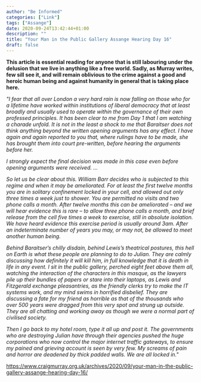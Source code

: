 ```yaml
---
author: "Be Informed"
categories: ["Link"]
tags: ["Assange"]
date: 2020-09-24T13:42:44+01:00
description: ""
title: "Your Man in the Public Gallery Assange Hearing Day 16"
draft: false
---
```


**This article is essential reading for anyone that is still labouring under the delusion that we live in anything like a free world. Sadly, as Murray writes, few sill see it, and will remain oblivious to the crime against a good and heroic human being and against humanity in general that is taking place here.**

*"I fear that all over London a very hard rain is now falling on those who for a lifetime have worked within institutions of liberal democracy that at least broadly and usually used to operate within the governance of their own professed principles. It has been clear to me from Day 1 that I am watching a charade unfold. It is not in the least a shock to me that Baraitser does not think anything beyond the written opening arguments has any effect. I have again and again reported to you that, where rulings have to be made, she has brought them into court pre-written, before hearing the arguments before her.*

*I strongly expect the final decision was made in this case even before opening arguments were received. ...*

*So let us be clear about this. William Barr decides who is subjected to this regime and when it may be ameliorated. For at least the first twelve months you are in solitary confinement locked in your cell, and allowed out only three times a week just to shower. You are permitted no visits and two phone calls a month. After twelve months this can be ameliorated – and we will hear evidence this is rare – to allow three phone calls a month, and brief release from the cell five times a week to exercise, still in absolute isolation. We have heard evidence this exercise period is usually around 3am. After an indeterminate number of years you may, or may not, be allowed to meet another human being.*

*Behind Baraitser’s chilly disdain, behind Lewis’s theatrical postures, this hell on Earth is what these people are planning to do to Julian. They are calmly discussing how definitely it will kill him, in full knowledge that it is death in life in any event. I sit in the public gallery, perched eight feet above them all, watching the interaction of the characters in this masque, as the lawyers pile up their bundles of papers or stare into their laptops, as Lewis and Fitzgerald exchange pleasantries, as the friendly clerks try to make the IT systems work, and my mind swims in horrified disbelief. They are discussing a fate for my friend as horrible as that of the thousands who over 500 years were dragged from this very spot and strung up outside. They are all chatting and working away as though we were a normal part of civilised society.*

*Then I go back to my hotel room, type it all up and post it. The governments who are destroying Julian have through their agencies pushed the huge corporations who now control the major internet traffic gateways, to ensure my pained and grieving account is seen by very few. My screams of pain and horror are deadened by thick padded walls. We are all locked in."* 

https://www.craigmurray.org.uk/archives/2020/09/your-man-in-the-public-gallery-assange-hearing-day-16/